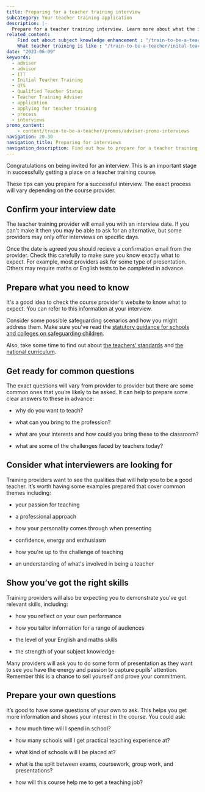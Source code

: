 ```yaml
---
title: Preparing for a teacher training interview
subcategory: Your teacher training application
description: |-
  Prepare for a teacher training interview. Learn more about what the interview involves, what you might be asked, and how to get help to prepare.
related_content:
    Find out about subject knowledge enhancement : "/train-to-be-a-teacher/subject-knowledge-enhancement"
    What teacher training is like : "/train-to-be-a-teacher/inital-teacher-training"
date: "2023-06-09"
keywords:
  - adviser
  - advisor
  - ITT
  - Initial Teacher Training
  - QTS
  - Qualified Teacher Status
  - Teacher Training Adviser
  - application
  - applying for teacher training
  - process
  - interviews
promo_content:
    - content/train-to-be-a-teacher/promos/adviser-promo-interviews
navigation: 20.30
navigation_title: Preparing for interviews
navigation_description: Find out how to prepare for a teacher training interview, with tips on what's involved, common questions, and to how to get help.
---
```


Congratulations on being invited for an interview. This is an important stage in successfully getting a place on a teacher training course.

These tips can you prepare for a successful interview. The exact process will vary depending on the course provider.

## Confirm your interview date

The teacher training provider will email you with an interview date. If you can't make it then you may be able to ask for an alternative, but some providers may only offer interviews on specific days.

Once the date is agreed you should recieve a confirmation email from the provider. Check this carefully to make sure you know exactly what to expect. For example, most providers ask for some type of presentation. Others may require maths or English tests to be completed in advance.

## Prepare what you need to know

It's a good idea to check the course provider's website to know what to expect. You can refer to this information at your interview.

Consider some possible safeguarding scenarios and how you might address them. Make sure you've read the [statutory guidance for schools and colleges on safeguarding children](https://www.gov.uk/government/publications/keeping-children-safe-in-education--2).

Also, take some time to find out about [the teachers’ standards](https://www.gov.uk/government/publications/teachers-standards) and [the national curriculum](https://www.gov.uk/government/collections/national-curriculum).

## Get ready for common questions  

The exact questions will vary from provider to provider but there are some common ones that you’re likely to be asked. It can help to prepare some clear answers to these in advance:

* why do you want to teach?

* what can you bring to the profession?

* what are your interests and how could you bring these to the classroom?

* what are some of the challenges faced by teachers today?

## Consider what interviewers are looking for 

Training providers want to see the qualities that will help you to be a good teacher. It’s worth having some examples prepared that cover common themes including:

* your passion for teaching

* a professional approach

* how your personality comes through when presenting

* confidence, energy and enthusiasm

* how you're up to the challenge of teaching

* an understanding of what's involved in being a teacher

## Show you’ve got the right skills

Training providers will also be expecting you to demonstrate you've got relevant skills, including:

* how you reflect on your own performance

* how you tailor information for a range of audiences

* the level of your English and maths skills

* the strength of your subject knowledge
 
Many providers will ask you to do some form of presentation as they want to see you have the energy and passion to capture pupils' attention. Remember this is a chance to sell yourself and prove your commitment.

## Prepare your own questions

It’s good to have some questions of your own to ask. This helps you get more information and shows your interest in the course. You could ask:

* how much time will I spend in school?  

* how many schools will I get practical teaching experience at?  

* what kind of schools will I be placed at? 

* what is the split between exams, coursework, group work, and presentations? 

* how will this course help me to get a teaching job? 
